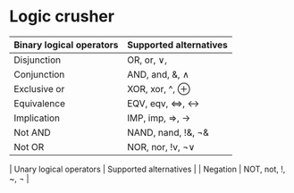 # **Logic crusher**

| Binary logical operators | Supported alternatives |
|----------|----------|
| Disjunction | OR, or, ∨, |, || |
| Conjunction |  AND, and, &, ∧ |
| Exclusive or |  XOR, xor, ^, ⊕ |
| Equivalence | EQV, eqv, <=>, ↔ |
| Implication | IMP, imp, =>, → |
| Not AND | NAND, nand, !&, ¬& |
| Not OR | NOR, nor, !v, ¬∨ |

| Unary logical operators | Supported alternatives |
| Negation | NOT, not, !, ~, ¬ |
